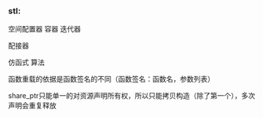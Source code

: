 ### stl:

空间配置器    容器   迭代器    

配接器

仿函式   算法



函数重载的依据是函数签名的不同（函数签名：函数名，参数列表）



share_ptr只能单一的对资源声明所有权，所以只能拷贝构造（除了第一个），多次声明会重复释放


